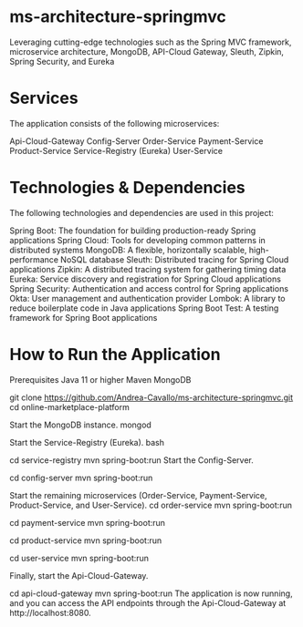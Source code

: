 # ms-architecture-springmvc
Leveraging cutting-edge technologies such as the Spring MVC framework, microservice architecture, MongoDB, API-Cloud Gateway, Sleuth, Zipkin, Spring Security, and Eureka

# Services
The application consists of the following microservices:

Api-Cloud-Gateway
Config-Server
Order-Service
Payment-Service
Product-Service
Service-Registry (Eureka)
User-Service

# Technologies & Dependencies
The following technologies and dependencies are used in this project:

Spring Boot: The foundation for building production-ready Spring applications
Spring Cloud: Tools for developing common patterns in distributed systems
MongoDB: A flexible, horizontally scalable, high-performance NoSQL database
Sleuth: Distributed tracing for Spring Cloud applications
Zipkin: A distributed tracing system for gathering timing data
Eureka: Service discovery and registration for Spring Cloud applications
Spring Security: Authentication and access control for Spring applications
Okta: User management and authentication provider
Lombok: A library to reduce boilerplate code in Java applications
Spring Boot Test: A testing framework for Spring Boot applications

# How to Run the Application
Prerequisites
Java 11 or higher
Maven
MongoDB


git clone https://github.com/Andrea-Cavallo/ms-architecture-springmvc.git
cd online-marketplace-platform

Start the MongoDB instance.
mongod

Start the Service-Registry (Eureka).
bash

cd service-registry
mvn spring-boot:run
Start the Config-Server.

cd config-server
mvn spring-boot:run

Start the remaining microservices (Order-Service, Payment-Service, Product-Service, and User-Service).
cd order-service
mvn spring-boot:run

cd payment-service
mvn spring-boot:run

cd product-service
mvn spring-boot:run

cd user-service
mvn spring-boot:run

Finally, start the Api-Cloud-Gateway.

cd api-cloud-gateway
mvn spring-boot:run
The application is now running, and you can access the API endpoints through the Api-Cloud-Gateway at http://localhost:8080.
